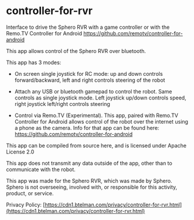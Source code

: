 # controller-for-rvr
Interface to drive the Sphero RVR with a game controller or with the Remo.TV Controller for Android https://github.com/remotv/controller-for-android

This app allows control of the Sphero RVR over bluetooth.

This app has 3 modes:

- On screen single joystick for RC mode: up and down controls forward/backward, left and right controls steering of the robot

- Attach any USB or bluetooth gamepad to control the robot. Same controls as single joystick mode. Left joystick up/down controls speed, right joystick left/right controls steering

- Control via Remo.TV (Experimental). This app, paired with Remo.TV Controller for Android allows control of the robot over the internet using a phone as the camera. Info for that app can be found here: https://github.com/remotv/controller-for-android

This app can be compiled from source here, and is licensed under Apache License 2.0

This app does not transmit any data outside of the app, other than to communicate with the robot.

This app was made for the Sphero RVR, which was made by Sphero. Sphero is not overseeing, involved with, or responsible for this activity, product, or service.


Privacy Policy:
[https://cdn1.btelman.com/privacy/controller-for-rvr.html](https://cdn1.btelman.com/privacy/controller-for-rvr.html)
